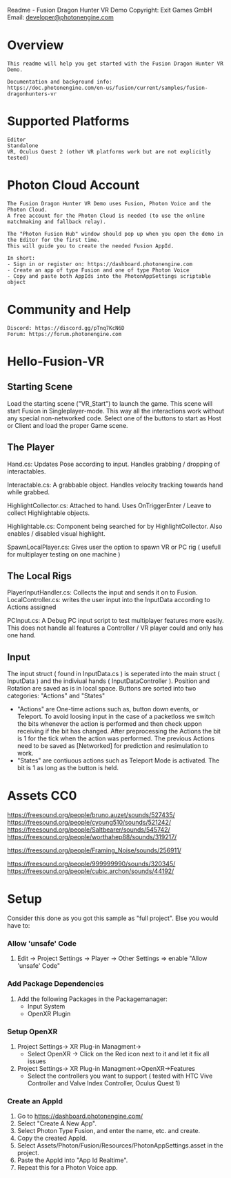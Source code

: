 Readme - Fusion Dragon Hunter VR Demo
Copyright: Exit Games GmbH  Email: developer@photonengine.com


# Overview

    This readme will help you get started with the Fusion Dragon Hunter VR Demo.

    Documentation and background info:
    https://doc.photonengine.com/en-us/fusion/current/samples/fusion-dragonhunters-vr


# Supported Platforms

    Editor
    Standalone
    VR, Oculus Quest 2 (other VR platforms work but are not explicitly tested)


# Photon Cloud Account

    The Fusion Dragon Hunter VR Demo uses Fusion, Photon Voice and the Photon Cloud.
    A free account for the Photon Cloud is needed (to use the online matchmaking and fallback relay).

    The "Photon Fusion Hub" window should pop up when you open the demo in the Editor for the first time.
    This will guide you to create the needed Fusion AppId.

    In short:
    - Sign in or register on: https://dashboard.photonengine.com
    - Create an app of type Fusion and one of type Photon Voice
    - Copy and paste both AppIds into the PhotonAppSettings scriptable object


# Community and Help

    Discord: https://discord.gg/pTnq7KcN6D
    Forum: https://forum.photonengine.com


# Hello-Fusion-VR

## Starting Scene
Load the starting scene ("VR_Start") to launch the game. This scene will start Fusion in Singleplayer-mode. This way all the interactions work without any special non-networked code. Select one of the buttons to start as Host or Client and load the proper Game scene.


## The Player
Hand.cs: Updates Pose according to input. Handles grabbing / dropping of interactables.

Interactable.cs: A grabbable object. Handles velocity tracking towards hand while grabbed.

HighlightCollector.cs: Attached to hand. Uses OnTriggerEnter / Leave to collect Highlightable objects.

Highlightable.cs: Component being searched for by HighlightCollector. Also enables / disabled visual highlight.

SpawnLocalPlayer.cs: Gives user the option to spawn VR or PC rig ( usefull for multiplayer testing on one machine )

## The Local Rigs
PlayerInputHandler.cs: Collects the input and sends it on to Fusion.
LocalController.cs: writes the user input into the InputData according to Actions assigned

PCInput.cs: A Debug PC input script to test multiplayer features more easily. This does not handle all features a Controller / VR player could and only has one hand.

## Input
The input struct ( found in InputData.cs ) is seperated into the main struct ( InputData ) and the indiviual hands ( InputDataController ).
Position and Rotation are saved as is in local space.
Buttons are sorted into two categories: "Actions" and "States"

* "Actions" are One-time actions such as, button down events, or Teleport.
    To avoid loosing input in the case of a packetloss we switch the bits whenever the action is performed and then check uppon receiving if the bit has changed.
    After preprocessing the Actions the bit is 1 for the tick when the action was performed.
    The previous Actions need to be saved as [Networked] for prediction and resimulation to work.
* "States" are contiuous actions such as Teleport Mode is activated. The bit is 1 as long as the button is held.


# Assets CC0
https://freesound.org/people/bruno.auzet/sounds/527435/
https://freesound.org/people/cyoung510/sounds/521242/
https://freesound.org/people/Saltbearer/sounds/545742/
https://freesound.org/people/worthahep88/sounds/319217/

https://freesound.org/people/Framing_Noise/sounds/256911/

https://freesound.org/people/999999990/sounds/320345/
https://freesound.org/people/cubic.archon/sounds/44192/


# Setup

Consider this done as you got this sample as "full project".
Else you would have to:

### Allow 'unsafe' Code
1. Edit -> Project Settings -> Player -> Other Settings
    => enable "Allow 'unsafe' Code"

### Add Package Dependencies
1. Add the following Packages in the Packagemanager:
    * Input System
    * OpenXR Plugin

### Setup OpenXR
1. Project Settings-> XR Plug-in Managment->
    * Select OpenXR
    -> Click on the Red icon next to it and let it fix all issues
2. Project Settings-> XR Plug-in Managment->OpenXR->Features
    * Select the controllers you want to support ( tested with HTC Vive Controller and Valve Index Controller, Oculus Quest 1)

### Create an AppId
1. Go to https://dashboard.photonengine.com/
2. Select "Create A New App".
3. Select Photon Type Fusion, and enter the name, etc. and create.
4. Copy the created AppId.
5. Select Assets/Photon/Fusion/Resources/PhotonAppSettings.asset in the project.
6. Paste the AppId into "App Id Realtime".
7. Repeat this for a Photon Voice app.

